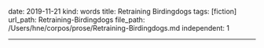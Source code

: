 date: 2019-11-21
kind: words
title: Retraining Birdingdogs
tags: [fiction]
url_path: Retraining-Birdingdogs
file_path: /Users/hne/corpos/prose/Retraining-Birdingdogs.md
independent: 1

---
